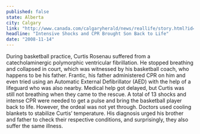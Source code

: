 ```yaml
---
published: false
state: Alberta
city: Calgary
link: "http://www.canada.com/calgaryherald/news/reallife/story.html?id=94884cb8-c8dc-420b-a72b-91172bdaf41d"
headline: "Intensive Shocks and CPR Brought Son Back to Life"
date: "2008-11-14"
---
```


During basketball practice, Curtis Rosenau suffered from a catecholaminergic polymorphic ventricular fibrillation. He stopped breathing and collapsed in court, which was witnessed by his basketball coach, who happens to be his father. Frantic, his father administered CPR on him and even tried using an Automatic External Defibrillator (AED) with the help of a lifeguard who was also nearby. Medical help got delayed, but Curtis was still not breathing when they came to the rescue. A total of 13 shocks and intense CPR were needed to get a pulse and bring the basketball player back to life. However, the ordeal was not yet through. Doctors used cooling blankets to stabilize Curtis’ temperature. His diagnosis urged his brother and father to check their respective conditions, and surprisingly, they also suffer the same illness.
